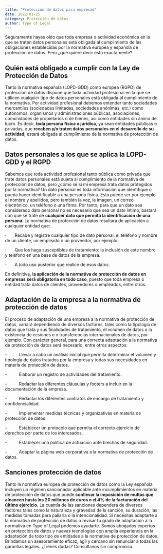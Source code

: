 ```yaml
---
title: "Protección de datos para empresas"
date: 2022-01-25
category: Protección de datos
author: Type of Legal
---
```


Seguramente hayas oído que toda empresa o actividad económica en la que se traten datos personales está obligada al cumplimiento de las obligaciones establecidas por la normativa europea y española de protección de datos. Pero ¿qué quiere decir esto exactamente?

**Quién está obligado a cumplir con la Ley de Protección de Datos**
-------------------------------------------------------------------

Tanto la normativa española (LOPD-GDD) como europea (RGPD) de protección de datos dispone que toda actividad profesional en la que se utilicen cualquier tipo de datos personales está obligada al cumplimiento de la normativa. Por actividad profesional debemos entender tanto sociedades mercantiles (sociedades limitadas, sociedades anónimas, etc.) como autónomos, organismos y administraciones públicas, asociaciones, comunidades de propietarios o de bienes, así como entidades sin ánimo de lucro. Es decir, **toda persona física o jurídica**, ya sean entidades públicas o privadas, que **recaben y/o traten datos personales en el desarrollo de su actividad**, estará obligada al cumplimiento de la normativa de protección de datos.

**Datos personales a los que se aplica la LOPD-GDD y el RGPD**
--------------------------------------------------------------

Sabemos que toda actividad profesional tanto pública como privada que trate datos personales está sujeta al cumplimiento de la normativa de protección de datos, pero ¿cómo sé si mi empresa trata datos protegidos por la normativa? Un dato personal es toda información que identifique o pueda hacer identificable a una persona física. Esto puede ser por ejemplo el nombre y apellidos, pero también la voz, la imagen, un correo electrónico, un teléfono o una firma. Por tanto, para que un dato sea considerado dato personal no es necesario que sea un dato íntimo, bastará con que se trate de **cualquier dato que permita la identificación de una persona**. La normativa de protección de datos resultará de aplicación a cualquier entidad que:

·       Recabe y registre cualquier tipo de dato personal: el teléfono y nombre de un cliente, un empleado o un proveedor, por ejemplo.

·       Que los haga susceptibles de tratamiento: la inclusión de este nombre y teléfono en una base de datos de la empresa.

·       A todo uso posterior que realice de esos datos.

En definitiva, **la aplicación de la normativa de protección de datos en empresas será obligatoria en todo caso**, puesto que toda empresa o entidad trata datos de clientes, proveedores o empleados, entre otros.

**Adaptación de la empresa a la normativa de protección de datos**
------------------------------------------------------------------

El proceso de adaptación de una empresa a la normativa de protección de datos, variará dependiendo de diversos factores, tales como la tipología de datos que trata y sus finalidades de tratamiento, el volumen de datos o la existencia de cesiones o o transferencias internacionales de datos, por ejemplo. Con carácter general, para una correcta adaptación a la normativa de protección de datos será necesario, entre otros aspectos:

\-          Llevar a cabo un análisis inicial que permita determinar el volumen y tipología de datos tratados por la empresa y todas sus necesidades en materia de protección de datos.

\-          Elaborar un registro de actividades del tratamiento.

\-          Redactar las diferentes cláusulas y footers a incluir en la documentación de la empresa.

\-          Redactar los diferentes contratos de encargo de tratamiento y confidencialidad.

\-          Implementar medidas técnicas y organizativas en materia de protección de datos.

\-          Establecer un protocolo que permita el correcto ejercicio de derechos por parte de los interesados.

\-          Establecer una política de actuación ante brechas de seguridad.

\-          Adaptar la página web corporativa a la normativa de protección de datos.

**Sanciones protección de datos**
---------------------------------

Tanto la normativa europea de protección de datos como la Ley española incluyen un régimen sancionador aplicable ante incumplimientos en materia de protección de datos que puede **conllevar la imposición de multas que alcancen hasta los 20 millones de euros o el 4% de la facturación del último ejercicio.** La cuantía de las sanciones dependerá de diversos factores tales como la naturaleza y gravedad de la sanción, su duración, las medidas tomadas para paliarla o la intencionalidad. Si necesitas adaptarte a la normativa de protección de datos o revisar tu grado de adaptación a la normativa en Type of Legal podemos ayudarte. Somos abogados expertos en protección de datos y nuevas tecnologías con amplia experiencia en la adaptación de todo tipo de entidades a la normativa de protección de datos. Brindamos un asesoramiento eficaz, ágil y cercano sin renunciar a todas las garantías legales. ¿Tienes dudas? Consúltanos sin compromiso.
